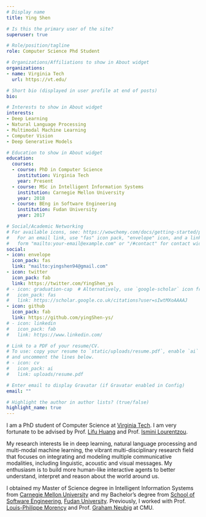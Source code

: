 ```yaml
---
# Display name
title: Ying Shen

# Is this the primary user of the site?
superuser: true

# Role/position/tagline
role: Computer Science Phd Student

# Organizations/Affiliations to show in About widget
organizations:
- name: Virginia Tech
  url: https://vt.edu/

# Short bio (displayed in user profile at end of posts)
bio: 

# Interests to show in About widget
interests:
- Deep Learning
- Natural Language Processing
- Multimodal Machine Learning
- Computer Vision
- Deep Generative Models

# Education to show in About widget
education:
  courses:
  - course: PhD in Computer Science
    institution: Virginia Tech
    year: Present
  - course: MSc in Intelligent Information Systems
    institution: Carnegie Mellon University
    year: 2018
  - course: BEng in Software Engineering
    institution: Fudan University
    year: 2017

# Social/Academic Networking
# For available icons, see: https://wowchemy.com/docs/getting-started/page-builder/#icons
#   For an email link, use "fas" icon pack, "envelope" icon, and a link in the
#   form "mailto:your-email@example.com" or "/#contact" for contact widget.
social:
- icon: envelope
  icon_pack: fas
  link: "mailto:yingshen94@gmail.com"
- icon: twitter
  icon_pack: fab
  link: https://twitter.com/YingShen_ys
# - icon: graduation-cap  # Alternatively, use `google-scholar` icon from `ai` icon pack
#   icon_pack: fas
#   link: https://scholar.google.co.uk/citations?user=sIwtMXoAAAAJ
- icon: github
  icon_pack: fab
  link: https://github.com/yingShen-ys/
# - icon: linkedin
#   icon_pack: fab
#   link: https://www.linkedin.com/

# Link to a PDF of your resume/CV.
# To use: copy your resume to `static/uploads/resume.pdf`, enable `ai` icons in `params.toml`, 
# and uncomment the lines below.
# - icon: cv
#   icon_pack: ai
#   link: uploads/resume.pdf

# Enter email to display Gravatar (if Gravatar enabled in Config)
email: ""

# Highlight the author in author lists? (true/false)
highlight_name: true
---
```


I am a PhD student of Computer Science at [Virginia Tech][vt].  I am very fortunate to be advised by Prof. [Lifu Huang][lifu] and Prof. [Ismini Lourentzou][il].

My research interests lie in deep learning, natural language processing and multi-modal machine learning, the vibrant multi-disciplinary research field that focuses on integrating and modeling multiple communicative modalities, including linguistic, acoustic and visual messages. My enthusiasm is to build more human-like interactive agents to better understand, interpret and reason about the world around us.

I obtained my Master of Science degree in Intelligent Information Systems from [Carnegie Mellon University][cmu] and my Bachelor’s degree from [School of Software Engineering][se], [Fudan University][fdu]. Previously, I worked with Prof. [Louis-Philippe Morency][lp] and Prof. [Graham Neubig][graham] at CMU.

<!--{{< icon name="download" pack="fas" >}} Download my {{< staticref "uploads/demo_resume.pdf" "newtab" >}}resumé{{< /staticref >}}.-->

[vt]: https://vt.edu/
[cmu]: https://www.cmu.edu/
[graham]: http://www.phontron.com/
[lp]: https://www.cs.cmu.edu/~morency/
[se]: http://www.software.fudan.edu.cn/software/index.html#/index
[fdu]: http://www.fudan.edu.cn/en/
[lifu]: https://wilburone.github.io/
[il]: https://isminoula.github.io/
